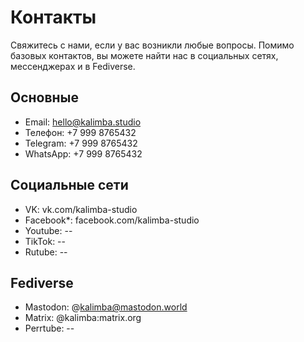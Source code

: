 # Контакты

Свяжитесь с нами, если у вас возникли любые вопросы. Помимо базовых контактов, вы можете найти нас в социальных сетях, мессенджерах и в Fediverse.

## Основные

- Email: hello@kalimba.studio
- Телефон: +7 999 8765432
- Telegram: +7 999 8765432
- WhatsApp: +7 999 8765432

## Социальные сети

- VK: vk.com/kalimba-studio
- Facebook*: facebook.com/kalimba-studio
- Youtube: --
- TikTok: --
- Rutube: --

## Fediverse

- Mastodon: @kalimba@mastodon.world
- Matrix: @kalimba:matrix.org
- Perrtube: --